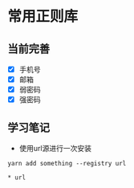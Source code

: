 # 常用正则库

## 当前完善

- [x] 手机号
- [x] 邮箱
- [x] 弱密码
- [x] 强密码

## 学习笔记

* 使用url源进行一次安装

```shell
yarn add something --registry url 

* url 